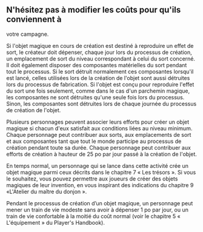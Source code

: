 ## N'hésitez pas à modifier les coûts pour qu'ils conviennent à

votre campagne.

Si l'objet magique en cours de création est destiné à
reproduire un effet de sort, le créateur doit dépenser, chaque
jour lors du processus de création, un emplacement de sort
du niveau correspondant à celui du sort concerné. Il doit
également disposer des composantes matérielles du sort
pendant tout le processus. Si le sort détruit normalement
ces composantes lorsqu'il est lancé, celles utilisées lors de
la création de l'objet sont aussi détruites lors du processus
de fabrication. Si l'objet est conçu pour reproduire l'effet du
sort une fois seulement, comme dans le cas d'un parchemin
magique, les composantes ne sont détruites qu'une seule fois
lors du processus. Sinon, les composantes sont détruites
lors de chaque journée du processus de création de l'objet.

Plusieurs personnages peuvent associer leurs efforts
pour créer un objet magique si chacun d'eux satisfait aux
conditions liées au niveau minimum. Chaque personnage
peut contribuer aux sorts, aux emplacements de sort et aux
composantes tant que tout le monde participe au processus
de création pendant toute sa durée. Chaque personnage peut
contribuer aux efforts de création à hauteur de 25 po par
jour passé à la création de l'objet.

En temps normal, un personnage qui se lance dans cette
activité crée un objet magique parmi ceux décrits dans le
chapitre 7 « Les trésors ». Si vous le souhaitez, vous pouvez
permettre aux joueurs de créer des objets magiques de leur
invention, en vous inspirant des indications du chapitre 9
«L'Atelier du maître du donjon ».

Pendant le processus de création d’un objet magique, un
personnage peut mener un train de vie modeste sans avoir
à dépenser 1 po par jour, ou un train de vie confortable à la
moitié du coût normal (voir le chapitre 5 « L'équipement » du
Player's Handbook).
